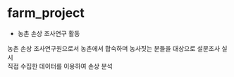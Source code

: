 # farm_project

- 농촌 손상 조사연구 활동

농촌 손상 조사연구원으로서 농촌에서 합숙하며 농사짓는 분들을 대상으로 설문조사 실시  
직접 수집한 데이터를 이용하여 손상 분석
